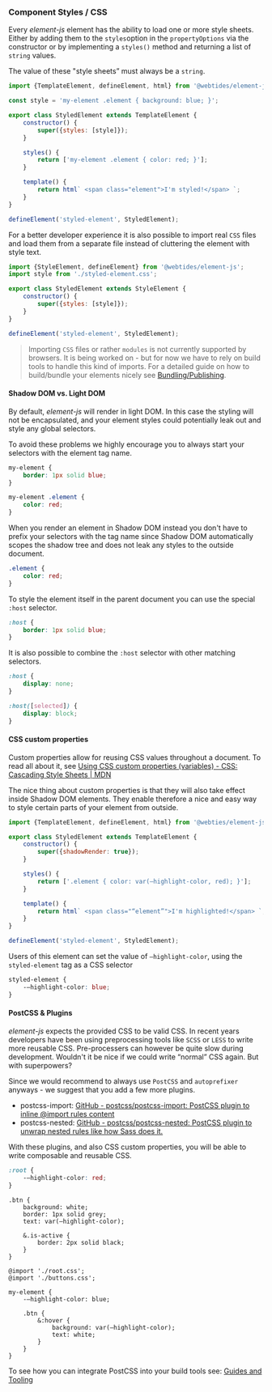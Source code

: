 

### Component Styles / CSS

Every _element-js_ element has the ability to load one or more style sheets. Either by adding them to the `styles`option
in the `propertyOptions` via the constructor or by implementing a `styles()` method and returning a list of `string`
values.

The value of these "style sheets” must always be a `string`.

```javascript
import {TemplateElement, defineElement, html} from '@webtides/element-js';

const style = 'my-element .element { background: blue; }';

export class StyledElement extends TemplateElement {
	constructor() {
		super({styles: [style]});
	}

	styles() {
		return ['my-element .element { color: red; }'];
	}

	template() {
		return html` <span class="element">I'm styled!</span> `;
	}
}

defineElement('styled-element', StyledElement);
```

For a better developer experience it is also possible to import real `CSS` files and load them from a separate file
instead of cluttering the element with style text.

```javascript
import {StyleElement, defineElement} from '@webtides/element-js';
import style from './styled-element.css';

export class StyledElement extends StyleElement {
	constructor() {
		super({styles: [style]});
	}
}

defineElement('styled-element', StyledElement);
```

> Importing `CSS` files or rather `modules` is not currently supported by browsers. It is being worked on - but for now
> we have to rely on build tools to handle this kind of imports. For a detailed guide on how to build/bundle your elements
> nicely see [Bundling/Publishing](../README.md#bundlingpublishing).

#### Shadow DOM vs. Light DOM

By default, _element-js_ will render in light DOM. In this case the styling will not be encapsulated, and your element
styles could potentially leak out and style any global selectors.

To avoid these problems we highly encourage you to always start your selectors with the element tag name.

```css
my-element {
	border: 1px solid blue;
}

my-element .element {
	color: red;
}
```

When you render an element in Shadow DOM instead you don't have to prefix your selectors with the tag name since Shadow
DOM automatically scopes the shadow tree and does not leak any styles to the outside document.

```css
.element {
	color: red;
}
```

To style the element itself in the parent document you can use the special `:host` selector.

```css
:host {
	border: 1px solid blue;
}
```

It is also possible to combine the `:host` selector with other matching selectors.

```css
:host {
	display: none;
}

:host([selected]) {
	display: block;
}
```

#### CSS custom properties

Custom properties allow for reusing CSS values throughout a document. To read all about it,
see [Using CSS custom properties (variables) - CSS: Cascading Style Sheets | MDN](https://developer.mozilla.org/en-US/docs/Web/CSS/Using_CSS_custom_properties)

The nice thing about custom properties is that they will also take effect inside Shadow DOM elements. They enable
therefore a nice and easy way to style certain parts of your element from outside.

```javascript
import {TemplateElement, defineElement, html} from '@webties/element-js';

export class StyledElement extends TemplateElement {
	constructor() {
		super({shadowRender: true});
	}

	styles() {
		return ['.element { color: var(—highlight-color, red); }'];
	}

	template() {
		return html` <span class="“element”">I'm highlighted!</span> `;
	}
}

defineElement('styled-element', StyledElement);
```

Users of this element can set the value of `—highlight-color`, using the `styled-element` tag as a CSS selector

```css
styled-element {
	-—highlight-color: blue;
}
```

#### PostCSS & Plugins

_element-js_ expects the provided CSS to be valid CSS. In recent years developers have been using preprocessing tools
like `SCSS` or `LESS` to write more reusable CSS. Pre-processers can however be quite slow during development. Wouldn't
it be nice if we could write “normal” CSS again. But with superpowers?

Since we would recommend to always use `PostCSS` and `autoprefixer` anyways - we suggest that you add a few more
plugins.

- postcss-import: [GitHub - postcss/postcss-import: PostCSS plugin to inline @import rules content](https://github.com/postcss/postcss-import)
- postcss-nested: [GitHub - postcss/postcss-nested: PostCSS plugin to unwrap nested rules like how Sass does it.](https://github.com/postcss/postcss-nested)

With these plugins, and also CSS custom properties, you will be able to write composable and reusable CSS.

```css
:root {
	-—highlight-color: red;
}
```

```postcss
.btn {
	background: white;
	border: 1px solid grey;
	text: var(—highlight-color);

	&.is-active {
		border: 2px solid black;
	}
}
```

```postcss
@import './root.css';
@import './buttons.css';

my-element {
	-—highlight-color: blue;

	.btn {
		&:hover {
			background: var(—highlight-color);
			text: white;
		}
	}
}
```

To see how you can integrate PostCSS into your build tools see: [Guides and Tooling](../README.md#bundlingpublishing)
